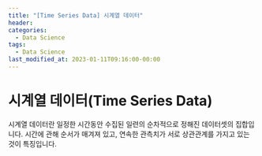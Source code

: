 ```yaml
---
title: "[Time Series Data] 시계열 데이터"
header: 
categories:
  - Data Science
tags:
  - Data Science
last_modified_at: 2023-01-11T09:16:00-00:00
---
```


# 시계열 데이터(Time Series Data)
시계열 데이터란 일정한 시간동안 수집된 일련의 순차적으로 정해진 데이터셋의 집합입니다. 시간에 관해 순서가 매겨져 있고, 연속한 관측치가 서로 상관관계를 가지고 있는 것이 특징입니다. 